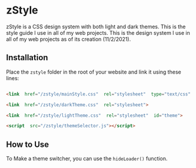 
# zStyle

zStyle is a CSS design system with both light and dark themes. This is the style guide I use in all of my web projects. This is the design system I use in all of my web projects as of its creation (11/2/2021).

## Installation

Place the `zstyle` folder in the root of your website and link it using these lines:

```html

<link  href="/zstyle/mainStyle.css"  rel="stylesheet"  type="text/css"  />

<link  href="/zstyle/darkTheme.css"  rel="stylesheet">

<link  href="/zstyle/lightTheme.css"  rel="stylesheet"  id="theme">

<script  src="/zstyle/themeSelector.js"></script>

```

## How to Use

To Make a theme switcher, you can use the `hideLoader()` function.
